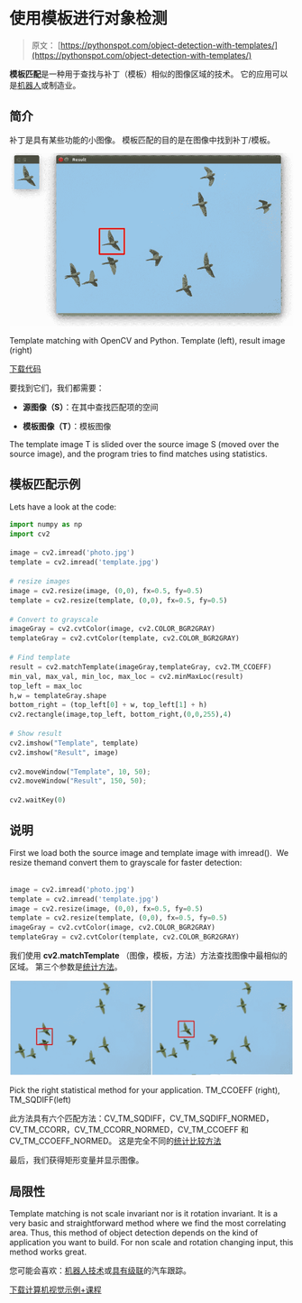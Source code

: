 # 使用模板进行对象检测

> 原文： [https://pythonspot.com/object-detection-with-templates/](https://pythonspot.com/object-detection-with-templates/)

**模板匹配**是一种用于查找与补丁（模板）相似的图像区域的技术。
它的应用可以是[机器人](https://pythonspot.com/robotics)或制造业。

## 简介

补丁是具有某些功能的小图像。 模板匹配的目的是在图像中找到补丁/模板。

![template matching opencv](img/3d85797cd44b2c4b3348bfd4fc8a7795.jpg) 

Template matching with OpenCV and Python. Template (left), result image (right)

[下载代码](https://pythonspot.com/download-vision-examples/)

要找到它们，我们都需要：

*   **源图像（S）**：在其中查找匹配项的空间

*   **模板图像（T）**：模板图像

The template image T is slided over the source image S (moved over the source image), and the program tries to find matches using statistics.

## 模板匹配示例

Lets have a look at the code:

```py
import numpy as np
import cv2

image = cv2.imread('photo.jpg')
template = cv2.imread('template.jpg')

# resize images
image = cv2.resize(image, (0,0), fx=0.5, fy=0.5)
template = cv2.resize(template, (0,0), fx=0.5, fy=0.5)

# Convert to grayscale
imageGray = cv2.cvtColor(image, cv2.COLOR_BGR2GRAY)
templateGray = cv2.cvtColor(template, cv2.COLOR_BGR2GRAY)

# Find template
result = cv2.matchTemplate(imageGray,templateGray, cv2.TM_CCOEFF)
min_val, max_val, min_loc, max_loc = cv2.minMaxLoc(result)
top_left = max_loc
h,w = templateGray.shape
bottom_right = (top_left[0] + w, top_left[1] + h)
cv2.rectangle(image,top_left, bottom_right,(0,0,255),4)

# Show result
cv2.imshow("Template", template)
cv2.imshow("Result", image)

cv2.moveWindow("Template", 10, 50);
cv2.moveWindow("Result", 150, 50);

cv2.waitKey(0)

```

## 说明

First we load both the source image and template image with imread().  We resize themand convert them to grayscale for faster detection:

```py

image = cv2.imread('photo.jpg')
template = cv2.imread('template.jpg')
image = cv2.resize(image, (0,0), fx=0.5, fy=0.5)
template = cv2.resize(template, (0,0), fx=0.5, fy=0.5)
imageGray = cv2.cvtColor(image, cv2.COLOR_BGR2GRAY)
templateGray = cv2.cvtColor(template, cv2.COLOR_BGR2GRAY)

```

我们使用 **cv2.matchTemplate** （图像，模板，方法）方法查找图像中最相似的区域。 第三个参数是[统计方法](https://docs.opencv.org/modules/imgproc/doc/object_detection.html?highlight=matchtemplate#matchtemplate)。

![Template Matching](img/671697da89293504fef04cfadad29c6b.jpg)

Pick the right statistical method for your application. TM_CCOEFF (right), TM_SQDIFF(left)

此方法具有六个匹配方法：CV_TM_SQDIFF，CV_TM_SQDIFF_NORMED，CV_TM_CCORR，CV_TM_CCORR_NORMED，CV_TM_CCOEFF 和 CV_TM_CCOEFF_NORMED。
这是完全不同的[统计比较方法](https://docs.opencv.org/modules/imgproc/doc/object_detection.html?highlight=matchtemplate#matchtemplate)

最后，我们获得矩形变量并显示图像。

## 局限性

Template matching is not scale invariant nor is it rotation invariant. It is a very basic and straightforward method where we find the most correlating area. Thus, this method of object detection depends on the kind of application you want to build. For non scale and rotation changing input, this method works great.

您可能会喜欢：[机器人技术](https://pythonspot.com/robotics)或[具有级联](https://pythonspot.com/car-tracking-with-cascades/)的汽车跟踪。

[下载计算机视觉示例+课程](https://pythonspot.com/download-vision-examples/)